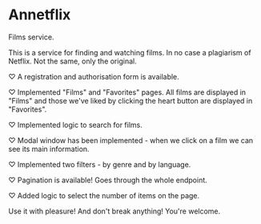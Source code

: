 # Annetflix
Films service. 

This is a service for finding and watching films. In no case a plagiarism of Netflix. Not the same, only the original. 

♡ A registration and authorisation form is available.

♡ Implemented "Films" and "Favorites" pages. All films are displayed in "Films" and those we've liked by clicking the heart button are displayed in "Favorites". 

♡ Implemented logic to search for films.

♡ Modal window has been implemented - when we click on a film we can see its main information.

♡ Implemented two filters - by genre and by language. 

♡ Pagination is available! Goes through the whole endpoint. 

♡ Added logic to select the number of items on the page. 


Use it with pleasure! And don't break anything! You're welcome. 
